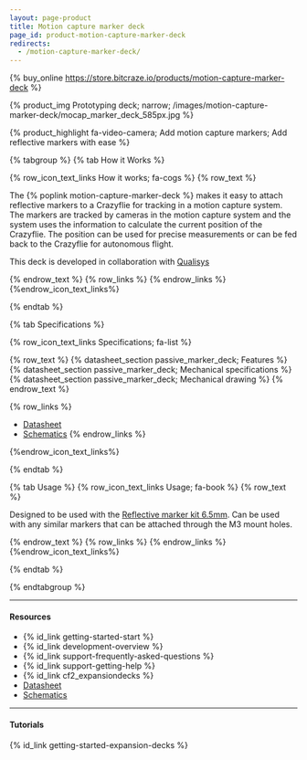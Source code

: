```yaml
---
layout: page-product
title: Motion capture marker deck
page_id: product-motion-capture-marker-deck
redirects:
  - /motion-capture-marker-deck/
---
```


{% buy_online https://store.bitcraze.io/products/motion-capture-marker-deck %}

{% product_img Prototyping deck; narrow;
/images/motion-capture-marker-deck/mocap_marker_deck_585px.jpg
%}

{% product_highlight
fa-video-camera;
Add motion capture markers;
Add reflective markers with ease
%}

{% tabgroup %}
{% tab How it Works %}

{% row_icon_text_links How it works; fa-cogs %}
{% row_text %}

The {% poplink motion-capture-marker-deck %} makes it easy to attach reflective markers to a
Crazyflie for tracking in a motion capture system. The markers are tracked by
cameras in the motion capture system and the system uses the information to calculate
the current position of the Crazyflie. The position can be used for precise
measurements or can be fed back to the Crazyflie for autonomous flight.

This deck is developed in collaboration with [Qualisys](https://www.qualisys.com)

{% endrow_text %}
{% row_links %}
{% endrow_links %}
{%endrow_icon_text_links%}

{% endtab %}

{% tab Specifications %}

{% row_icon_text_links Specifications; fa-list %}

{% row_text %}
{% datasheet_section passive_marker_deck; Features %}
{% datasheet_section passive_marker_deck; Mechanical specifications %}
{% datasheet_section passive_marker_deck; Mechanical drawing %}
{% endrow_text %}

{% row_links %}
* [Datasheet](/documentation/hardware/passive_marker_deck/passive_marker_deck-datasheet.pdf)
* [Schematics](/documentation/hardware/passive_marker_deck/passive-marker-deck-revc.pdf)
{% endrow_links %}

{%endrow_icon_text_links%}

{% endtab %}

{% tab Usage %}
{% row_icon_text_links Usage; fa-book %}
{% row_text %}

Designed to be used with the [Reflective marker kit 6.5mm](https://store.bitcraze.io/collections/positioning/products/reflective-markers). Can be used with any similar markers that can be attached through the M3 mount holes.

{% endrow_text %}
{% row_links %}
{% endrow_links %}
{%endrow_icon_text_links%}

{% endtab %}

{% endtabgroup %}

---

#### Resources

- {% id_link getting-started-start %}
- {% id_link development-overview %}
- {% id_link support-frequently-asked-questions %}
- {% id_link support-getting-help %}
- {% id_link cf2_expansiondecks %}
- [Datasheet](/documentation/hardware/passive_marker_deck/passive_marker_deck-datasheet.pdf)
- [Schematics](/documentation/hardware/passive_marker_deck/passive-marker-deck-revc.pdf)

---

#### Tutorials

{% id_link getting-started-expansion-decks %}
